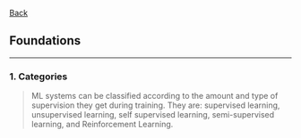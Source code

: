 [Back](README.md)

## Foundations

<hr>

### 1. Categories
>ML systems can be classified according to the amount and type of
supervision they get during training.
They are: supervised learning, unsupervised learning, self supervised learning, semi-supervised learning, and Reinforcement
Learning.
